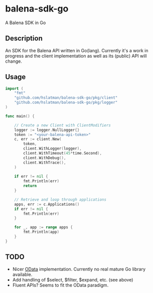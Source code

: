 # balena-sdk-go

A Balena SDK in Go

## Description

An SDK for the Balena API written in Go(lang).
Currently it's a work in progress and the client implementation as well as its (public) API will change.

## Usage

```go
import (
    "fmt"
    "github.com/hslatman/balena-sdk-go/pkg/client"
    "github.com/hslatman/balena-sdk-go/pkg/logger"
)

func main() {

    // Create a new Client with ClientModifiers
    logger := logger.NullLogger{}
	token := "<your-balena-api-token>"
	c, err := client.New(
		token,
		client.WithLogger(logger),
		client.WithTimeout(45*time.Second),
		client.WithDebug(),
		client.WithTrace(),
    )
    
	if err != nil {
		fmt.Println(err)
		return
	}

    // Retrieve and loop through applications
	apps, err := c.Applications()
	if err != nil {
		fmt.Println(err)
	}

	for _, app := range apps {
		fmt.Println(app)
	}
}
```

## TODO

* Nicer [OData](https://www.odata.org/) implementation. Currently no real mature Go library available.
* Add handling of $select, $filter, $expand, etc. (see above)
* Fluent APIs? Seems to fit the OData paradigm.
